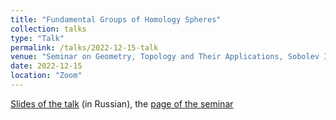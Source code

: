 ```yaml
---
title: "Fundamental Groups of Homology Spheres"
collection: talks
type: "Talk"
permalink: /talks/2022-12-15-talk
venue: "Seminar on Geometry, Topology and Their Applications, Sobolev Institute of Mathematics"
date: 2022-12-15
location: "Zoom"
---
```


[Slides of the talk](https://magisterlud.github.io/files/homology_spheres_talk.pdf) (in Russian), the [page of the seminar](http://www.math.nsc.ru/seminars/gtp)
